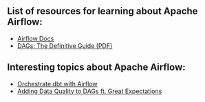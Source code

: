 ## List of resources for learning about Apache Airflow:

- [Airflow Docs](https://airflow.apache.org/docs/)
- [DAGs: The Definitive Guide (PDF)](https://www.astronomer.io/ebooks/dags-definitive-guide.pdf)


## Interesting topics about Apache Airflow:

- [Orchestrate dbt with Airflow](https://docs.astronomer.io/learn/airflow-dbt)
- [Adding Data Quality to DAGs ft. Great Expectations](https://www.astronomer.io/blog/adding-data-quality-to-dags-ft-great-expectations/)
